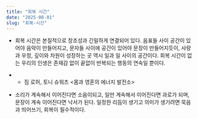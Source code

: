 ```yaml
---
title: "회복 시간"
date: "2025-08-01"
slug: "회복-시간"
---
```


- 회복 시간은 본질적으로 창조성과 긴밀하게 연결되어 있다. 음표들 사이 공간이 있어야 음악이 만들어지고, 문자들 사이에 공간이 있어야 문장이 만들어지듯이, 사랑과 우정, 깊이와 차원이 성장하는 곳 역시 일과 일 사이의 공간이다. 회복 시간이 없는 우리의 인생은 존재감 없이 끝없이 반복되는 행동의 연속일 뿐이다. 

- - 짐 로허, 토니 슈워츠 <몸과 영혼의 에너지 발전소>

- 소리가 계속해서 이어진다면 소음이되고, 일만 계속해서 이어진다면 과로가 되며, 문장이 계속 이어진다면 낙서가 된다. 일정한 리듬이 생기고 의미가 생기려면 묵음과 띄어쓰기, 회복이 필수적이다. 


